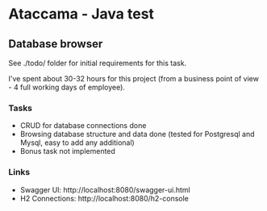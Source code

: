 # Ataccama - Java test

## Database browser
See ./todo/ folder for initial requirements for this task.

I've spent about 30-32 hours for this project (from a business point of view - 4 full working days of employee).

### Tasks
+ CRUD for database connections done
+ Browsing database structure and data done (tested for Postgresql and Mysql, easy to add any additional)
+ Bonus task not implemented

### Links
- Swagger UI: http://localhost:8080/swagger-ui.html
- H2 Connections: http://localhost:8080/h2-console
